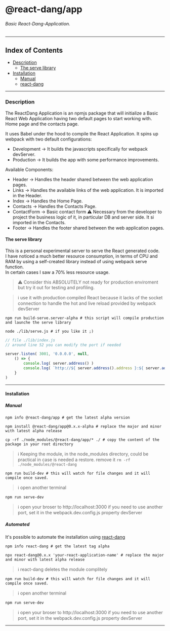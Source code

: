 # @react-dang/app

###### Basic React-Dang-Application.

___

## Index of Contents

- [Description](#description)
  - [The serve library](#the-serve-library)
- [Installation](#installation)
  - [Manual](#manual)
  - [react-dang](#automated) 

___

### Description

The ReactDang Application is an npmjs package that will initialize a Basic React Web Application having two default pages to start working with.  
Home page and the contacts page.

It uses Babel under the hood to compile the React Application.
It spins up webpack with two default configurations:

- Development -> It builds the javascripts specifically for webpack devServer.
- Production -> It builds the app with some performance improvements.

Available Components:

- Header -> Handles the header shared between the web application pages.
- Links -> Handles the available links of the web application. It is imported in the Header.
- Index -> Handles the Home Page.
- Contacts -> Handles the Contacts Page.
- ContactForm -> Basic contact form ⚠ Necessary from the developer to project the business logic of it, in particular DB and server side. It si imported in the Contacts.
- Footer -> Handles the footer shared between the web application pages.

#### The serve library

This is a personal experimental server to serve the React generated code.  
I have noticed a much better resource consumption, in terms of CPU and RAM by using a self-created library instead of using webpack serve function.  
In certain cases I saw a 70% less resource usage.  
> ⚠ Consider this ABSOLUTELY not ready for production enviroment but try it out for testing and profiling.

> ℹ use it with production compiled React because it lacks of the socket connection to handle the hot and live reload provided by webpack devServer

`npm run build-serve.server-alpha # this script will compile production and launche the serve library`

`node ./lib/serve.js # if you like it ;)`

```javascript
// file ./lib/index.js
// around line 52 you can modify the port if needed

server.listen( 3001, '0.0.0.0', null,
    () => {
        console.log( server.address() )
        console.log( `http://${ server.address().address }:${ server.address().port }` )
    } 
)
```

___

#### Installation

##### Manual

`npm info @react-dang/app # get the latest alpha version`

`npm install @react-dang/app@0.x.x-alpha # replace the major and minor with latest alpha release`

`cp -rf ./node_modules/@react-dang/app/* ./ # copy the content of the package in your root directory`

> ℹ Keeping the module, in the node_modules directory, could be practical in case is needed a restore.
> remove it `rm -rf ./node_modules/@react-dang`

`npm run build-dev # this will watch for file changes and it will compile once saved.`

> ℹ open another terminal

`npm run serve-dev`

> ℹ open your broser to http://localhost:3000 
> if you need to use another port, set it in the webpack.dev.config.js property devServer

##### Automated

It's possible to automate the installation using [react-dang](https://github.com/simonedelpopolo/react-dang/tree/v0.0.x)

`npm info react-dang # get the latest tag alpha`

`npx react-dang@0.x.x 'your-react-application-name' # replace the major and minor with latest alpha release`

> ℹ react-dang deletes the module complitely

`npm run build-dev # this will watch for file changes and it will compile once saved.`

> ℹ open another terminal

`npm run serve-dev`

> ℹ open your broser to http://localhost:3000 
> if you need to use another port, set it in the webpack.dev.config.js property devServer

___
